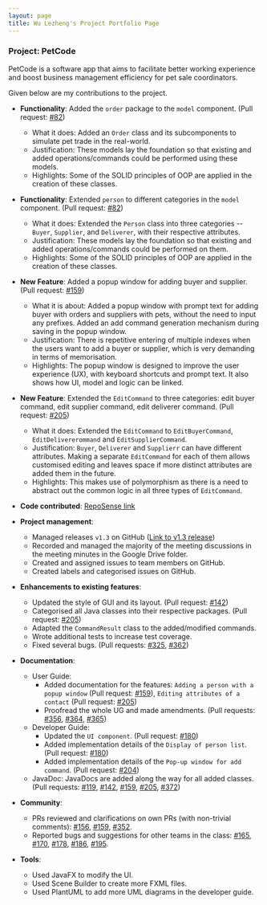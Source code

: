 ```yaml
---
layout: page
title: Wu Lezheng's Project Portfolio Page
---
```


### Project: PetCode

PetCode is a software app that aims to facilitate better working experience and boost business management efficiency for pet sale coordinators.

Given below are my contributions to the project.

* **Functionality**: Added the `order` package to the `model` component. (Pull request: [#82](https://github.com/AY2223S1-CS2103T-T09-2/tp/pull/82))
  * What it does: Added an `Order` class and its subcomponents to simulate pet trade in the real-world.
  * Justification: These models lay the foundation so that existing and added operations/commands could be performed using these models.
  * Highlights: Some of the SOLID principles of OOP are applied in the creation of these classes.

* **Functionality**: Extended `person` to different categories in the `model` component. (Pull request: [#82](https://github.com/AY2223S1-CS2103T-T09-2/tp/pull/82))
  * What it does: Extended the `Person` class into three categories -- `Buyer`, `Supplier`, and `Deliverer`, with their respective attributes.
  * Justification: These models lay the foundation so that existing and added operations/commands could be performed on them.
  * Highlights: Some of the SOLID principles of OOP are applied in the creation of these classes.

* **New Feature**: Added a popup window for adding buyer and supplier. (Pull request: [#159](https://github.com/AY2223S1-CS2103T-T09-2/tp/pull/159))
  * What it is about: Added a popup window with prompt text for adding buyer with orders and suppliers with pets, without the need to input any prefixes. Added an add command generation mechanism during saving in the popup window.
  * Justification: There is repetitive entering of multiple indexes when the users want to add a buyer or supplier, which is very demanding in terms of memorisation.
  * Highlights: The popup window is designed to improve the user experience (UX), with keyboard shortcuts and prompt text. It also shows how UI, model and logic can be linked.

* **New Feature**: Extended the `EditCommand` to three categories: edit buyer command, edit supplier command, edit deliverer command. (Pull request: [#205](https://github.com/AY2223S1-CS2103T-T09-2/tp/pull/205))
  * What it does: Extended the `EditCommand` to `EditBuyerCommand`, `EditDelivererommand` and `EditSupplierCommand`.
  * Justification: `Buyer`, `Deliverer` and `Supplierr` can have different attributes. Making a separate `EditCommand` for each of them allows customised editing and leaves space if more distinct attributes are added them in the future.
  * Highlights: This makes use of polymorphism as there is a need to abstract out the common logic in all three types of `EditCommand`.


* **Code contributed**: [RepoSense link](https://nus-cs2103-ay2223s1.github.io/tp-dashboard/?search=wu-lezheng&breakdown=true&sort=groupTitle&sortWithin=title&since=2022-09-16&timeframe=commit&mergegroup=&groupSelect=groupByRepos&checkedFileTypes=docs~functional-code~test-code~other&tabOpen=true&tabType=authorship&tabAuthor=Wu-Lezheng&tabRepo=AY2223S1-CS2103T-T09-2%2Ftp%5Bmaster%5D&authorshipIsMergeGroup=false&authorshipFileTypes=docs~functional-code~test-code&authorshipIsBinaryFileTypeChecked=false&authorshipIsIgnoredFilesChecked=false)


* **Project management**:
  * Managed releases `v1.3` on GitHub ([Link to v1.3 release](https://github.com/AY2223S1-CS2103T-T09-2/tp/releases/tag/v1.3.1))
  * Recorded and managed the majority of the meeting discussions in the meeting minutes in the Google Drive folder.
  * Created and assigned issues to team members on GitHub.
  * Created labels and categorised issues on GitHub.


* **Enhancements to existing features**:
  * Updated the style of GUI and its layout. (Pull request: [#142](https://github.com/AY2223S1-CS2103T-T09-2/tp/pull/142))
  * Categorised all Java classes into their respective packages. (Pull request: [#205](https://github.com/AY2223S1-CS2103T-T09-2/tp/pull/205))
  * Adapted the `CommandResult` class to the added/modified commands.
  * Wrote additional tests to increase test coverage.
  * Fixed several bugs. (Pull requests: [#325](https://github.com/AY2223S1-CS2103T-T09-2/tp/pull/325), [#362](https://github.com/AY2223S1-CS2103T-T09-2/tp/pull/362))


* **Documentation**:
  * User Guide:
    * Added documentation for the features: `Adding a person with a popup window` (Pull request: [#159](https://github.com/AY2223S1-CS2103T-T09-2/tp/pull/159)), `Editing attributes of a contact` (Pull request: [#205](https://github.com/AY2223S1-CS2103T-T09-2/tp/pull/205))
    * Proofread the whole UG and made amendments.
      (Pull requests: [#356](https://github.com/AY2223S1-CS2103T-T09-2/tp/pull/356), [#364](https://github.com/AY2223S1-CS2103T-T09-2/tp/pull/364), [#365](https://github.com/AY2223S1-CS2103T-T09-2/tp/pull/365))
  * Developer Guide:
    * Updated the `UI component`. (Pull request: [#180](https://github.com/AY2223S1-CS2103T-T09-2/tp/pull/180))
    * Added implementation details of the `Display of person list`. (Pull request: [#180](https://github.com/AY2223S1-CS2103T-T09-2/tp/pull/180))
    * Added implementation details of the `Pop-up window for add command`. (Pull request: [#204](https://github.com/AY2223S1-CS2103T-T09-2/tp/pull/204))
  * JavaDoc: JavaDocs are added along the way for all added classes.
    (Pull requests: [#119](https://github.com/AY2223S1-CS2103T-T09-2/tp/pull/119),
                    [#142](https://github.com/AY2223S1-CS2103T-T09-2/tp/pull/142),
                    [#159](https://github.com/AY2223S1-CS2103T-T09-2/tp/pull/159),
                    [#205](https://github.com/AY2223S1-CS2103T-T09-2/tp/pull/205),
                    [#372](https://github.com/AY2223S1-CS2103T-T09-2/tp/pull/372))


* **Community**:
  * PRs reviewed and clarifications on own PRs (with non-trivial comments):
    [\#156](https://github.com/AY2223S1-CS2103T-T09-2/tp/pull/156#discussion_r1000077198),
    [\#159](https://github.com/AY2223S1-CS2103T-T09-2/tp/pull/159#discussion_r1005400272),
    [#352](https://github.com/AY2223S1-CS2103T-T09-2/tp/pull/352).
  * Reported bugs and suggestions for other teams in the class:
    [#165](https://github.com/AY2223S1-CS2103T-W08-2/tp/issues/165),
    [#170](https://github.com/AY2223S1-CS2103T-W08-2/tp/issues/170),
    [#178](https://github.com/AY2223S1-CS2103T-W08-2/tp/issues/178),
    [#186](https://github.com/AY2223S1-CS2103T-W08-2/tp/issues/186),
    [#195](https://github.com/AY2223S1-CS2103T-W08-2/tp/issues/195).


* **Tools**:
  * Used JavaFX to modify the UI.
  * Used Scene Builder to create more FXML files.
  * Used PlantUML to add more UML diagrams in the developer guide.
